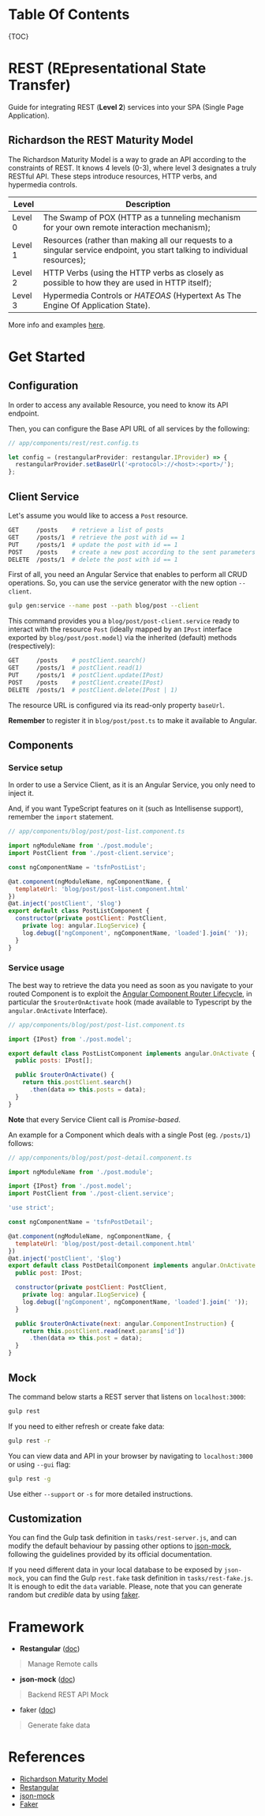 # Table Of Contents
{TOC}

# REST (REpresentational State Transfer)

Guide for integrating REST (**Level 2**) services into your SPA (Single Page Application).

## Richardson the REST Maturity Model

The Richardson Maturity Model is a way to grade an API according to the constraints of REST.
It knows 4 levels (0-3), where level 3 designates a truly RESTful API.
These steps introduce resources, HTTP verbs, and hypermedia controls.

 Level | Description
 ---|---
 Level 0 | The Swamp of POX (HTTP as a tunneling mechanism for your own remote interaction mechanism);
 Level 1 | Resources (rather than making all our requests to a singular service endpoint, you start talking to individual resources);
 Level 2 | HTTP Verbs (using the HTTP verbs as closely as possible to how they are used in HTTP itself);
 Level 3 | Hypermedia Controls or *HATEOAS* (Hypertext As The Engine Of Application State).

More info and examples [here](http://martinfowler.com/articles/richardsonMaturityModel.html).


# Get Started


## Configuration

In order to access any available Resource, you need to know its API endpoint.

Then, you can configure the Base API URL of all services by the following:

```javascript
// app/components/rest/rest.config.ts

let config = (restangularProvider: restangular.IProvider) => {
  restangularProvider.setBaseUrl('<protocol>://<host>:<port>/');
};
```

## Client Service

Let's assume you would like to access a `Post` resource.

```bash
GET     /posts    # retrieve a list of posts
GET     /posts/1  # retrieve the post with id == 1
PUT     /posts/1  # update the post with id == 1
POST    /posts    # create a new post according to the sent parameters
DELETE  /posts/1  # delete the post with id == 1
```

First of all, you need an Angular Service that enables to perform all CRUD operations.
So, you can use the service generator with the new option `--client`.

```bash
gulp gen:service --name post --path blog/post --client
```

This command provides you a `blog/post/post-client.service` ready to interact with the
resource `Post` (ideally mapped by an `IPost` interface exported by `blog/post/post.model`)
via the inherited (default) methods (respectively):

```bash
GET     /posts    # postClient.search()
GET     /posts/1  # postClient.read(1)
PUT     /posts/1  # postClient.update(IPost)
POST    /posts    # postClient.create(IPost)
DELETE  /posts/1  # postClient.delete(IPost | 1)
```

The resource URL is configured via its read-only property `baseUrl`.

**Remember** to register it in `blog/post/post.ts` to make it available to Angular.

## Components

### Service setup

In order to use a Service Client, as it is an Angular Service, you only need to inject it.

And, if you want TypeScript features on it (such as Intellisense support), remember the `import` statement.

```javascript
// app/components/blog/post/post-list.component.ts

import ngModuleName from './post.module';
import PostClient from './post-client.service';

const ngComponentName = 'tsfnPostList';

@at.component(ngModuleName, ngComponentName, {
  templateUrl: 'blog/post/post-list.component.html'
})
@at.inject('postClient', '$log')
export default class PostListComponent {
  constructor(private postClient: PostClient,
    private log: angular.ILogService) {
    log.debug(['ngComponent', ngComponentName, 'loaded'].join(' '));
  }
}
```

### Service usage

The best way to retrieve the data you need as soon as you navigate to your routed Component
is to exploit the [Angular Component Router Lifecycle](https://docs.angularjs.org/guide/component-router#router-lifecycle-hooks),
in particular the `$routerOnActivate` hook (made available to Typescript by the `angular.OnActivate` Interface).

```javascript
// app/components/blog/post/post-list.component.ts

import {IPost} from './post.model';

export default class PostListComponent implements angular.OnActivate {
  public posts: IPost[];

  public $routerOnActivate() {
    return this.postClient.search()
      .then(data => this.posts = data);
  }
}
```

**Note** that every Service Client call is *Promise-based*.

An example for a Component which deals with a single Post (eg. `/posts/1`) follows:

```javascript
// app/components/blog/post/post-detail.component.ts

import ngModuleName from './post.module';

import {IPost} from './post.model';
import PostClient from './post-client.service';

'use strict';

const ngComponentName = 'tsfnPostDetail';

@at.component(ngModuleName, ngComponentName, {
  templateUrl: 'blog/post/post-detail.component.html'
})
@at.inject('postClient', '$log')
export default class PostDetailComponent implements angular.OnActivate {
  public post: IPost;

  constructor(private postClient: PostClient,
    private log: angular.ILogService) {
    log.debug(['ngComponent', ngComponentName, 'loaded'].join(' '));
  }

  public $routerOnActivate(next: angular.ComponentInstruction) {
    return this.postClient.read(next.params['id'])
      .then(data => this.post = data);
  }
}
```

## Mock

The command below starts a REST server that listens on `localhost:3000`:

```bash
gulp rest
```

If you need to either refresh or create fake data:

```bash
gulp rest -r
```

You can view data and API in your browser by navigating to `localhost:3000` or using `--gui` flag:

```bash
gulp rest -g
```

Use either `--support` or `-s` for more detailed instructions.

## Customization

You can find the Gulp task definition in `tasks/rest-server.js`, and can modify the default
behaviour by passing other options to [json-mock](https://github.com/therebelbeta/json-mock),
following the guidelines provided by its official documentation.

If you need different data in your local database to be exposed by `json-mock`,
you can find the Gulp `rest.fake` task definition in `tasks/rest-fake.js`. It is enough to
edit the `data` variable. Please, note that you can generate random but *credible* data
by using [faker](https://github.com/marak/Faker.js).


# Framework

* **Restangular** ([doc](https://github.com/mgonto/restangular))
 >
 > Manage Remote calls
* **json-mock** ([doc](https://github.com/therebelbeta/json-mock))
 >
 > Backend REST API Mock
* faker ([doc](https://github.com/marak/Faker.js))
 >
 > Generate fake data


# References

* [Richardson Maturity Model](http://martinfowler.com/articles/richardsonMaturityModel.html)
* [Restangular](https://github.com/mgonto/restangular)
* [json-mock](https://github.com/therebelbeta/json-mock)
* [Faker](https://github.com/marak/Faker.js)
